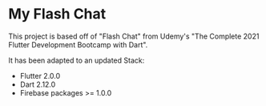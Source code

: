 # My Flash Chat

This project is based off of "Flash Chat" from Udemy's "The Complete 2021 Flutter Development Bootcamp with Dart".

It has been adapted to an updated Stack:

  - Flutter 2.0.0
  - Dart 2.12.0
  - Firebase packages >= 1.0.0
